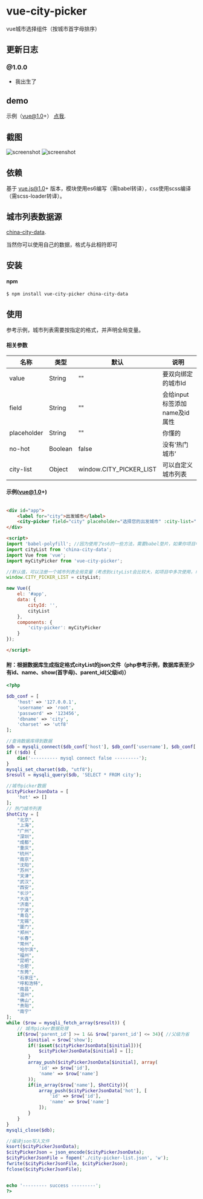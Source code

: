 # vue-city-picker

vue城市选择组件（按城市首字母排序）


## 更新日志

### @1.0.0
- 我出生了


## demo

示例（vue@1.0+） [点我](http://dai-siki.github.io/vue-city-picker/example/demo.html).


## 截图

![screenshot](screenshot/01.png)
![screenshot](screenshot/02.png)


## 依赖

基于 vue.js@1.0+ 版本，模块使用es6编写（需babel转译），css使用scss编译（需scss-loader转译）。

## 城市列表数据源
[china-city-data](https://github.com/dai-siki/china-city-data).

当然你可以使用自己的数据，格式与此相符即可


## 安装

#### npm

```shell
$ npm install vue-city-picker china-city-data
```

## 使用

参考示例，城市列表需要按指定的格式，并声明全局变量。

#### 相关参数

| 名称              | 类型               | 默认             | 说明                                         |
| ----------------- | ----------------- | ---------------- | --------------------------------------------- |
| value             | String            | ""               | 要双向绑定的城市Id                |
| field             | String            | ""               | 会给input标签添加name及id属性                   |
| placeholder       | String            | ""               | 你懂的                                     |
| no-hot       | Boolean            | false               | 没有‘热门城市’                                     |
| city-list       | Object            | window.CITY_PICKER_LIST               | 可以自定义城市列表                                     |


#### 示例(vue@1.0+)

```html

<div id="app">
	<label for="city">出发城市</label>
	<city-picker field="city" placeholder="选择您的出发城市" :city-list="cityList" :no-hot="true" :value.sync="cityId"></city-picker>
</div>

<script>
import 'babel-polyfill'; //因为使用了es6的一些方法，需要babel垫片，如果你项目中已有相关兼容性方案，可忽略
import cityList from 'china-city-data';
import Vue from 'vue';
import myCityPicker from 'vue-city-picker';

//默认值，可以注册一个城市列表全局变量（考虑到cityList会比较大，如项目中多次使用，单独为一个js文件比较好）
window.CITY_PICKER_LIST = cityList;

new Vue({
	el: '#app',
	data: {
		cityId: '',
		cityList
	},
	components: {
		'city-picker': myCityPicker
	}
});

</script>

```

#### 附：根据数据库生成指定格式cityList的json文件（php参考示例，数据库表至少有id、name、show(首字母)、parent_id(父级id)）

```php
<?php

$db_conf = [
    'host' => '127.0.0.1',
    'username' => 'root',
    'password' => '123456',
    'dbname' => 'city',
    'charset' => 'utf8'
];

//查询数据库得到数据
$db = mysqli_connect($db_conf['host'], $db_conf['username'], $db_conf['password'], $db_conf['dbname']);
if (!$db) {
	die('---------- mysql connect false ---------');
}
mysqli_set_charset($db, "utf8");
$result = mysqli_query($db, 'SELECT * FROM city');

//城市picker数据
$cityPickerJsonData = [
	'hot' => []
];
// 热门城市列表
$hotCity = [
	"北京",
	"上海",
	"广州",
	"深圳",
	"成都",
	"重庆",
	"杭州",
	"南京",
	"沈阳",
	"苏州",
	"天津",
	"武汉",
	"西安",
	"长沙",
	"大连",
	"济南",
	"宁波",
	"青岛",
	"无锡",
	"厦门",
	"郑州",
	"长春",
	"常州",
	"哈尔滨",
	"福州",
	"昆明",
	"合肥",
	"东莞",
	"石家庄",
	"呼和浩特",
	"南昌",
	"温州",
	"佛山",
	"贵阳",
	"南宁"
];
while ($row = mysqli_fetch_array($result)) {
	// 城市picker数据处理
	if($row['parent_id'] >= 1 && $row['parent_id'] <= 34){ //父级为省
		$initial = $row['show'];
		if(!isset($cityPickerJsonData[$initial])){
			$cityPickerJsonData[$initial] = [];
		}
		array_push($cityPickerJsonData[$initial], array(
			'id' => $row['id'],
			'name' => $row['name']
		));
		if(in_array($row['name'], $hotCity)){
			array_push($cityPickerJsonData['hot'], [
				'id' => $row['id'],
				'name' => $row['name']
			]);
		}
	}
}
mysqli_close($db);

//编译json写入文件
ksort($cityPickerJsonData);
$cityPickerJson = json_encode($cityPickerJsonData);
$cityPickerJsonFile = fopen('./city-picker-list.json', 'w');
fwrite($cityPickerJsonFile, $cityPickerJson);
fclose($cityPickerJsonFile);


echo '--------- success ---------';
?>

```
